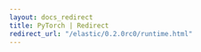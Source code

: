 ```yaml
---
layout: docs_redirect
title: PyTorch | Redirect
redirect_url: "/elastic/0.2.0rc0/runtime.html"
---
```

